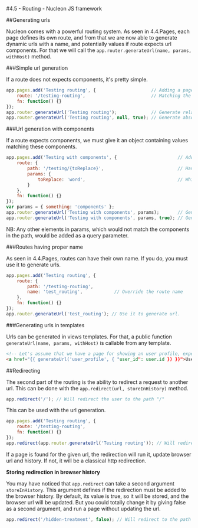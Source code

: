 #4.5 - Routing - Nucleon JS framework

##Generating urls

Nucleon comes with a powerful routing system. As seen in 4.4.Pages, each page defines its own route, and from that we are now able to generate dynamic urls with a name, and potentially values if route expects url components.
For that we will call the `app.router.generateUrl(name, params, withHost)` method.

###Simple url generation

If a route does not expects components, it's pretty simple.

```javascript
app.pages.add('Testing routing', {                     // Adding a page with the name "Testing routing"
    route: '/testing-routing',                         // Matching the route path '/testing-routing'
    fn: function() {}
});
app.router.generateUrl('Testing routing');             // Generate relative path, '/testing-routing'
app.router.generateUrl('Testing routing', null, true); // Generate absolute url, with the host
```

###Url generation with components

If a route expects components, we must give it an object containing values matching these components.

```javascript
app.pages.add('Testing with components', {                       // Adding a page with the name "Testing routing"
    route: {
        path: '/testing/{toReplace}',                            // Having a route path expecting a component "toReplace"
        params: {
            toReplace: 'word',                                   // Which is a word
        }
    },
    fn: function() {}
});
var params = { something: 'components' };
app.router.generateUrl('Testing with components', params);       // Generate relative path, '/testing/components'
app.router.generateUrl('Testing with components', params, true); // Generate absolute url, with the host
```

NB: Any other elements in params, which would not match the components in the path, would be added as a query parameter.

###Routes having proper name

As seen in 4.4.Pages, routes can have their own name. If you do, you must use it to generate urls.

```javascript
app.pages.add('Testing routing', {
    route: {
        path: '/testing-routing',
        name: 'test_routing',            // Override the route name
    },
    fn: function() {}
});
app.router.generateUrl('test_routing'); // Use it to generate url.
```

###Generating urls in templates

Urls can be generated in views templates. For that, a public function `generateUrl(name, params, withHost)` is callable from any template.

```html
<!-- Let's assume that we have a page for showing an user profile, expecting an id as component -->
<a href="{{ generateUrl('user_profile', { "user_id": user.id }) }}">User profile</a>
```

##Redirecting

The second part of the routing is the ability to redirect a request to another url. This can be done with the `app.redirect(url, storeInHistory)` method.

```javascript
app.redirect('/'); // Will redirect the user to the path "/"
```

This can be used with the url generation.

```javascript
app.pages.add('Testing routing', {
    route: '/testing-routing',
    fn: function() {}
});
app.redirect(app.router.generateUrl('Testing routing')); // Will redirect to "/testing-routing"
```

If a page is found for the given url, the redirection will run it, update browser url and history. If not, it will be a classical http redirection.

**Storing redirection in browser history**

You may have noticed that `app.redirect` can take a second argument `storeInHistory`. This argument defines if the redirection must be added to the browser history. By default, its value is true, so it will be stored, and the browser url will be updated. But you could totally change it by giving false as a second argument, and run a page without updating the url.

```javascript
app.redirect('/hidden-treatment', false); // Will redirect to the path '/hidden-treatment' without updating url
```

